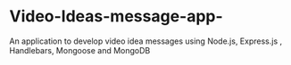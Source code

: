 # Video-Ideas-message-app-
An application to develop video idea messages using Node.js, Express.js , Handlebars, Mongoose and MongoDB
